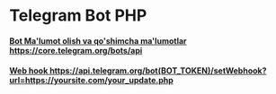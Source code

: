<h1>Telegram Bot PHP</h1>

<h4><a href="https://core.telegram.org/bots/api">Bot Ma'lumot olish va qo'shimcha ma'lumotlar https://core.telegram.org/bots/api</a></h4>
<h4><a href="https://api.telegram.org/bot(BOT_TOKEN)/setWebhook?url=https://yoursite.com/your_update.php">Web hook https://api.telegram.org/bot(BOT_TOKEN)/setWebhook?url=https://yoursite.com/your_update.php</a>
</h4>
